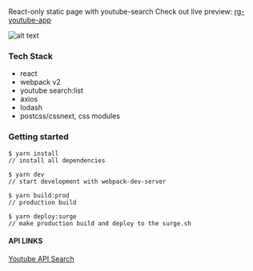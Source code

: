 React-only static page with youtube-search
Check out live preview: [rg-youtube-app](http://rg-youtube-app.surge.sh/)

 
![alt text](https://cdn.rg-galieva.com/img/rg-youtube-browser.jpg "RG YOUTUBE APP")

### Tech Stack

- react
- webpack v2
- youtube search:list
- axios
- lodash
- postcss/cssnext, css modules

### Getting started
```
$ yarn install
// install all dependencies
```
```
$ yarn dev
// start development with webpack-dev-server
```
```
$ yarn build:prod
// production build
```
```
$ yarn deploy:surge
// make production build and deploy to the surge.sh
```

#### API LINKS
[Youtube API Search](https://developers.google.com/youtube/v3/docs/search/list )